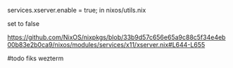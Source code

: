 services.xserver.enable = true; in nixos/utils.nix

set to false


https://github.com/NixOS/nixpkgs/blob/33b9d57c656e65a9c88c5f34e4eb00b83e2b0ca9/nixos/modules/services/x11/xserver.nix#L644-L655

#todo
fiks wezterm
